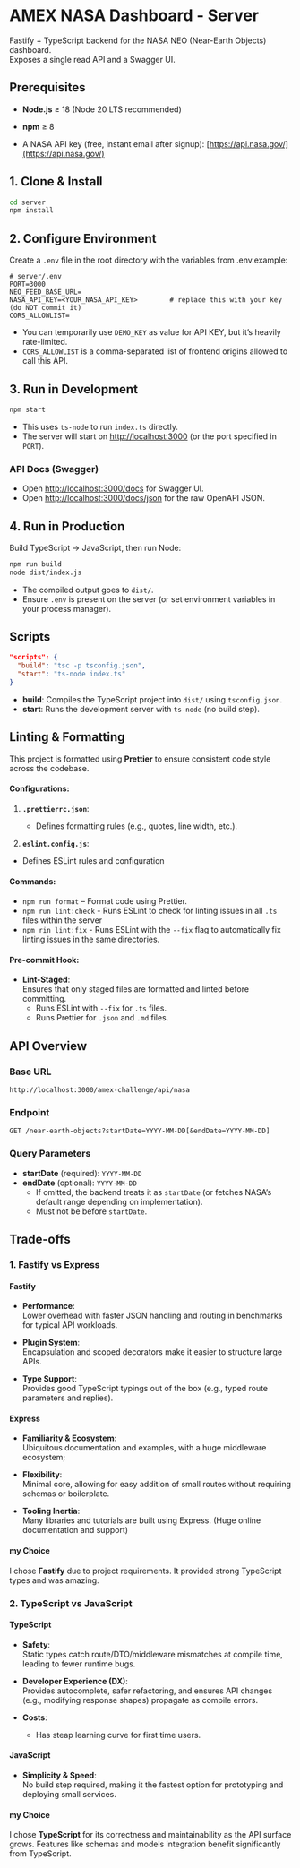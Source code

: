 # AMEX NASA Dashboard - Server

Fastify + TypeScript backend for the NASA NEO (Near-Earth Objects) dashboard.  
Exposes a single read API and a Swagger UI.

## Prerequisites

- **Node.js** ≥ 18 (Node 20 LTS recommended)
- **npm** ≥ 8

- A NASA API key (free, instant email after signup): [https://api.nasa.gov/](https://api.nasa.gov/)

## 1. Clone & Install

```bash
cd server
npm install
```

## 2. Configure Environment

Create a `.env` file in the root directory with the variables from .env.example:

```env
# server/.env
PORT=3000
NEO_FEED_BASE_URL=
NASA_API_KEY=<YOUR_NASA_API_KEY>        # replace this with your key (do NOT commit it)
CORS_ALLOWLIST=
```

- You can temporarily use `DEMO_KEY` as value for API KEY, but it’s heavily rate-limited.
- `CORS_ALLOWLIST` is a comma-separated list of frontend origins allowed to call this API.

## 3. Run in Development

```bash
npm start
```

- This uses `ts-node` to run `index.ts` directly.
- The server will start on [http://localhost:3000](http://localhost:3000) (or the port specified in `PORT`).

### API Docs (Swagger)

- Open [http://localhost:3000/docs](http://localhost:3000/docs) for Swagger UI.
- Open [http://localhost:3000/docs/json](http://localhost:3000/docs/json) for the raw OpenAPI JSON.

## 4. Run in Production

Build TypeScript → JavaScript, then run Node:

```bash
npm run build
node dist/index.js
```

- The compiled output goes to `dist/`.
- Ensure `.env` is present on the server (or set environment variables in your process manager).

## Scripts

```json
"scripts": {
  "build": "tsc -p tsconfig.json",
  "start": "ts-node index.ts"
}
```

- **build**: Compiles the TypeScript project into `dist/` using `tsconfig.json`.
- **start**: Runs the development server with `ts-node` (no build step).

## Linting & Formatting

This project is formatted using **Prettier** to ensure consistent code style across the codebase.

#### Configurations:

1. **`.prettierrc.json`**:
   - Defines formatting rules (e.g., quotes, line width, etc.).

2. **`eslint.config.js`**:

- Defines ESLint rules and configuration

#### Commands:

- `npm run format` – Format code using Prettier.
- `npm run lint:check` - Runs ESLint to check for linting issues in all `.ts` files within the server
- `npm rin lint:fix` - Runs ESLint with the `--fix` flag to automatically fix linting issues in the same directories.

#### Pre-commit Hook:

- **Lint-Staged**:  
  Ensures that only staged files are formatted and linted before committing.
  - Runs ESLint with `--fix` for `.ts` files.
  - Runs Prettier for `.json` and `.md` files.

## API Overview

### Base URL

`http://localhost:3000/amex-challenge/api/nasa`

### Endpoint

`GET /near-earth-objects?startDate=YYYY-MM-DD[&endDate=YYYY-MM-DD]`

### Query Parameters

- **startDate** (required): `YYYY-MM-DD`
- **endDate** (optional): `YYYY-MM-DD`
  - If omitted, the backend treats it as `startDate` (or fetches NASA’s default range depending on implementation).
  - Must not be before `startDate`.

## Trade-offs

### 1. Fastify vs Express

#### Fastify

- **Performance**:  
  Lower overhead with faster JSON handling and routing in benchmarks for typical API workloads.

- **Plugin System**:  
  Encapsulation and scoped decorators make it easier to structure large APIs.

- **Type Support**:  
  Provides good TypeScript typings out of the box (e.g., typed route parameters and replies).

#### Express

- **Familiarity & Ecosystem**:  
  Ubiquitous documentation and examples, with a huge middleware ecosystem;

- **Flexibility**:  
  Minimal core, allowing for easy addition of small routes without requiring schemas or boilerplate.

- **Tooling Inertia**:  
  Many libraries and tutorials are built using Express. (Huge online documentation and support)

#### my Choice

I chose **Fastify** due to project requirements. It provided strong TypeScript types and was amazing.

### 2. TypeScript vs JavaScript

#### TypeScript

- **Safety**:  
  Static types catch route/DTO/middleware mismatches at compile time, leading to fewer runtime bugs.

- **Developer Experience (DX)**:  
  Provides autocomplete, safer refactoring, and ensures API changes (e.g., modifying response shapes) propagate as compile errors.

- **Costs**:
  - Has steap learning curve for first time users.

#### JavaScript

- **Simplicity & Speed**:  
  No build step required, making it the fastest option for prototyping and deploying small services.

#### my Choice

I chose **TypeScript** for its correctness and maintainability as the API surface grows. Features like schemas and models integration benefit significantly from TypeScript.
